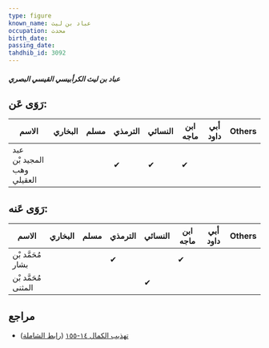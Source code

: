 ```yaml
---
type: figure
known_name: عباد بن ليث
occupation: محدث
birth_date:
passing_date:
tahdhib_id: 3092
---
```

##### عباد بن ليث الكرأبيسي القيسي البصري

## رَوَى عَن:
| الاسم                      | البخاري | مسلم | الترمذي | النسائي | ابن ماجه | أبي داود | Others |
| -------------------------- | ------- | ---- | ------- | ------- | -------- | -------- | ------ |
| عبد المجيد بْن وهب العقيلي |         |      | ✔       | ✔       | ✔        |          |        |
## رَوَى عَنه:
| الاسم               | البخاري | مسلم | الترمذي | النسائي | ابن ماجه | أبي داود | Others |
| ------------------- | ------- | ---- | ------- | ------- | -------- | -------- | ------ |
| مُحَمَّد بْن بشار   |         |      | ✔       |         | ✔        |          |        |
| مُحَمَّد بْن المثنى |         |      |         | ✔       |          |          |        |
## مراجع
- [تهذيب الكمال ١٤-١٥٥](obsidian://open?vault=Tahdhib-al-Kamal&file=Figures/٣٠٩٢-عباد%20بن%20ليث%20الكرأبيسي%20القيسي%20البصري) ([رابط الشاملة](https://shamela.ws/book/3722/7083))